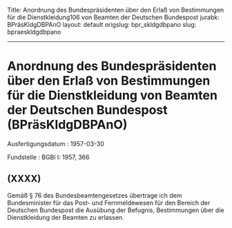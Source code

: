 Title: Anordnung des Bundespräsidenten über den Erlaß von Bestimmungen für die Dienstkleidung106
  von Beamten der Deutschen Bundespost
jurabk: BPräsKldgDBPAnO
layout: default
origslug: bpr_skldgdbpano
slug: bpraeskldgdbpano

---

# Anordnung des Bundespräsidenten über den Erlaß von Bestimmungen für die Dienstkleidung von Beamten der Deutschen Bundespost (BPräsKldgDBPAnO)

Ausfertigungsdatum
:   1957-03-30

Fundstelle
:   BGBl I: 1957, 366



## (XXXX)

Gemäß § 76 des Bundesbeamtengesetzes übertrage ich dem Bundesminister
für das Post- und Fernmeldewesen für den Bereich der Deutschen
Bundespost die Ausübung der Befugnis, Bestimmungen über die
Dienstkleidung der Beamten zu erlassen.


